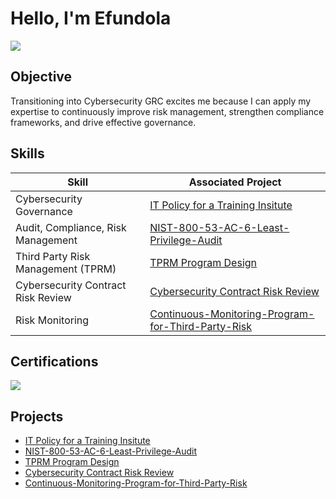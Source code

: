 # Hello, I'm Efundola
<a href="https://linkedin.com"><img src="https://img.shields.io/badge/-LinkedIn-0072b1?&style=for-the-badge&logo=linkedin&logoColor=white" /></a>

## Objective
Transitioning into Cybersecurity GRC excites me because I can apply my expertise to continuously improve risk management, strengthen compliance frameworks, and drive effective governance.

## Skills
| Skill                                         | Associated Project         |
|-----------------------------------------------|----------------------------|
| Cybersecurity Governance                      | <a href="https://github.com/Efun-D/IT-Policy-Document-for-an-SME/tree/main">IT Policy for a Training Insitute</a>|
| Audit, Compliance, Risk Management            | <a href="https://github.com/Efun-D/NIST-800-53-AC-6-Least-Privilege-Audit/tree/main">NIST-800-53-AC-6-Least-Privilege-Audit</a>|
| Third Party Risk Management (TPRM)            | <a href="https://github.com/Efun-D/TPRM-Program-Design">TPRM Program Design</a>|
| Cybersecurity Contract Risk Review            | <a href="https://github.com/Efun-D/Cybersecurity-Contract-Risk-Review">Cybersecurity Contract Risk Review</a>|
| Risk Monitoring                               | <a href="https://github.com/Efun-D/Continuous-Monitoring-Program-for-Third-Party-Risk">Continuous-Monitoring-Program-for-Third-Party-Risk</a>|

## Certifications

<div>
<img src="https://img.shields.io/badge/-Security%2B-FF0000?&style=for-the-badge&logo=CompTIA&logoColor=white" />
</div>

## Projects
- <a href="https://github.com/Efun-D/IT-Policy-Document-for-an-SME/tree/main">IT Policy for a Training Insitute</a>
- <a href="https://github.com/Efun-D/NIST-800-53-AC-6-Least-Privilege-Audit/tree/main">NIST-800-53-AC-6-Least-Privilege-Audit</a>
- <a href="https://github.com/Efun-D/TPRM-Program-Design">TPRM Program Design</a>
- <a href="https://github.com/Efun-D/Cybersecurity-Contract-Risk-Review">Cybersecurity Contract Risk Review</a>
- <a href="https://github.com/Efun-D/Continuous-Monitoring-Program-for-Third-Party-Risk">Continuous-Monitoring-Program-for-Third-Party-Risk</a>
